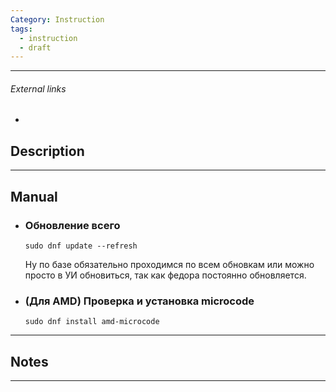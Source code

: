 ```yaml
---
Category: Instruction
tags:
  - instruction
  - draft
---
```

---
###### External links
- 
## Description


---
## Manual
- ### Обновление всего

	`sudo dnf update --refresh`
	
	Ну по базе обязательно проходимся по всем обновкам или можно просто в УИ обновиться, так как федора постоянно обновляется.

- ### (Для AMD) Проверка и установка microcode

	`sudo dnf install amd-microcode`




---
## Notes


---